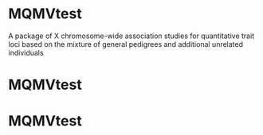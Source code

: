 # MQMVtest
A package of X chromosome-wide association studies for quantitative trait loci based on the mixture of general pedigrees and additional unrelated individuals
# MQMVtest
# MQMVtest
